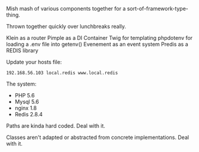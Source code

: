 Mish mash of various components together for a sort-of-framework-type-thing.

Thrown together quickly over lunchbreaks really.

Klein as a router
Pimple as a DI Container
Twig for templating
phpdotenv for loading a .env file into getenv()
Evenement as an event system
Predis as a REDIS library


Update your hosts file:

`192.168.56.103 local.redis www.local.redis`


The system:

* PHP 5.6
* Mysql 5.6
* nginx 1.8
* Redis 2.8.4


Paths are kinda hard coded. Deal with it.

Classes aren't adapted or abstracted from concrete implementations. Deal with it.
